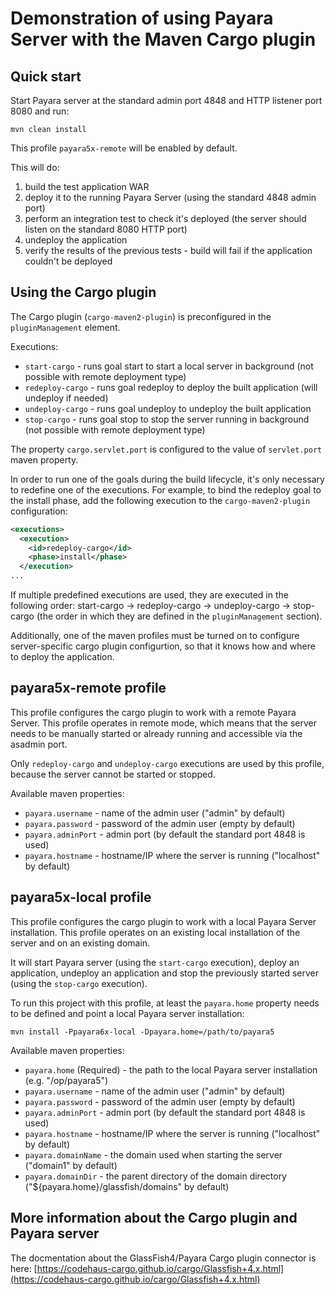 # Demonstration of using Payara Server with the Maven Cargo plugin

## Quick start

Start Payara server at the standard admin port 4848 and HTTP listener port 8080 and run:

```
mvn clean install
```

This profile `payara5x-remote` will be enabled by default.

This will do:

1. build the test application WAR
2. deploy it to the running Payara Server (using the standard 4848 admin port)
3. perform an integration test to check it's deployed (the server should listen on the standard 8080 HTTP port)
4. undeploy the application
5. verify the results of the previous tests - build will fail if the application couldn't be deployed

## Using the Cargo plugin

The Cargo plugin (`cargo-maven2-plugin`) is preconfigured in the `pluginManagement` element.

Executions:
 - `start-cargo` - runs goal start to start a local server in background (not possible with remote deployment type)
 - `redeploy-cargo` - runs goal redeploy to deploy the built application (will undeploy if needed)
 - `undeploy-cargo` - runs goal undeploy to undeploy the built application
 - `stop-cargo` - runs goal stop to stop the server running in background (not possible with remote deployment type)

The property `cargo.servlet.port` is configured to the value of `servlet.port` maven property.

In order to run one of the goals during the build lifecycle, it's only necessary to redefine one of the executions. For example, to bind the redeploy goal to the install phase, add the following execution to the `cargo-maven2-plugin` configuration:

```xml
<executions>
  <execution>
    <id>redeploy-cargo</id>
    <phase>install</phase>
  </execution>
...
```

If multiple predefined executions are used, they are executed in the following order: start-cargo -> redeploy-cargo -> undeploy-cargo -> stop-cargo (the order in which they are defined in the `pluginManagement` section).

Additionally, one of the maven profiles must be turned on to configure server-specific cargo plugin configurtion, so that it knows how and where to deploy the application.

## payara5x-remote profile

This profile configures the cargo plugin to work with a remote Payara Server. This profile operates in remote mode, which means that the server needs to be manually started or already running and accessible via the asadmin port.

Only `redeploy-cargo` and `undeploy-cargo` executions are used by this profile, because the server cannot be started or stopped.

Available maven properties:

 - `payara.username` - name of the admin user ("admin" by default)
 - `payara.password` - password of the admin user (empty by default)
 - `payara.adminPort` - admin port (by default the standard port 4848 is used)
 - `payara.hostname` - hostname/IP where the server is running ("localhost" by default)

## payara5x-local profile

This profile configures the cargo plugin to work with a local Payara Server installation. This profile operates on an existing local installation of the server and on an existing domain.

It will start Payara server (using the `start-cargo` execution), deploy an application, undeploy an application and stop the previously started server (using the `stop-cargo` execution).

To run this project with this profile, at least the `payara.home` property needs to be defined and point a local Payara server installation:

```
mvn install -Ppayara6x-local -Dpayara.home=/path/to/payara5
```

Available maven properties:
 
 - `payara.home` (Required) - the path to the local Payara server installation (e.g. "/op/payara5")
 - `payara.username` - name of the admin user ("admin" by default)
 - `payara.password` - password of the admin user (empty by default)
 - `payara.adminPort` - admin port (by default the standard port 4848 is used)
 - `payara.hostname` - hostname/IP where the server is running ("localhost" by default)
 - `payara.domainName` - the domain used when starting the server ("domain1" by default)
 - `payara.domainDir` - the parent directory of the domain directory ("${payara.home}/glassfish/domains" by default)


## More information about the Cargo plugin and Payara server

The docmentation about the GlassFish4/Payara Cargo plugin connector is here: [https://codehaus-cargo.github.io/cargo/Glassfish+4.x.html](https://codehaus-cargo.github.io/cargo/Glassfish+4.x.html)